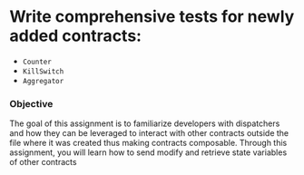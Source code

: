 # Write comprehensive tests for newly added contracts:
- `Counter`
- `KillSwitch`
- `Aggregator`

### Objective
The goal of this assignment is to familiarize developers with dispatchers and how they can be leveraged to interact with other contracts outside the file where it was created thus making contracts composable. Through this assignment, you will learn how to send modify and retrieve state variables of other contracts 
